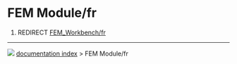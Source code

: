# FEM Module/fr
1.  REDIRECT [FEM_Workbench/fr](FEM_Workbench/fr.md)



---
![](images/Button_right.svg) [documentation index](../README.md) > FEM Module/fr
